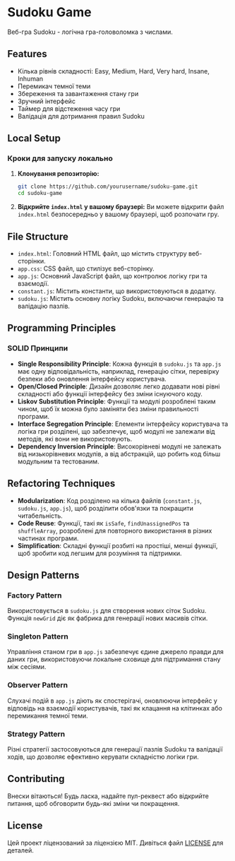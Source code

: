 # Sudoku Game

Веб-гра Sudoku - логічна гра-головоломка з числами.

## Features

- Кілька рівнів складності: Easy, Medium, Hard, Very hard, Insane, Inhuman
- Перемикач темної теми
- Збереження та завантаження стану гри
- Зручний інтерфейс
- Таймер для відстеження часу гри
- Валідація для дотримання правил Sudoku

## Local Setup

### Кроки для запуску локально

1. **Клонування репозиторію:**
    ```bash
    git clone https://github.com/yourusername/sudoku-game.git
    cd sudoku-game
    ```

2. **Відкрийте `index.html` у вашому браузері:**
    Ви можете відкрити файл `index.html` безпосередньо у вашому браузері, щоб розпочати гру.

## File Structure

- `index.html`: Головний HTML файл, що містить структуру веб-сторінки.
- `app.css`: CSS файл, що стилізує веб-сторінку.
- `app.js`: Основний JavaScript файл, що контролює логіку гри та взаємодії.
- `constant.js`: Містить константи, що використовуються в додатку.
- `sudoku.js`: Містить основну логіку Sudoku, включаючи генерацію та валідацію пазлів.

## Programming Principles

### SOLID Принципи

- **Single Responsibility Principle**: Кожна функція в `sudoku.js` та `app.js` має одну відповідальність, наприклад, генерацію сітки, перевірку безпеки або оновлення інтерфейсу користувача.
- **Open/Closed Principle**: Дизайн дозволяє легко додавати нові рівні складності або функції інтерфейсу без зміни існуючого коду.
- **Liskov Substitution Principle**: Функції та модулі розроблені таким чином, щоб їх можна було заміняти без зміни правильності програми.
- **Interface Segregation Principle**: Елементи інтерфейсу користувача та логіка гри розділені, що забезпечує, щоб модулі не залежали від методів, які вони не використовують.
- **Dependency Inversion Principle**: Високорівневі модулі не залежать від низькорівневих модулів, а від абстракцій, що робить код більш модульним та тестованим.

## Refactoring Techniques

- **Modularization**: Код розділено на кілька файлів (`constant.js`, `sudoku.js`, `app.js`), щоб розділити обов'язки та покращити читабельність.
- **Code Reuse**: Функції, такі як `isSafe`, `findUnassignedPos` та `shuffleArray`, розроблені для повторного використання в різних частинах програми.
- **Simplification**: Складні функції розбиті на простіші, менші функції, щоб зробити код легшим для розуміння та підтримки.

## Design Patterns

### Factory Pattern

Використовується в `sudoku.js` для створення нових сіток Sudoku. Функція `newGrid` діє як фабрика для генерації нових масивів сітки.

### Singleton Pattern

Управління станом гри в `app.js` забезпечує єдине джерело правди для даних гри, використовуючи локальне сховище для підтримання стану між сесіями.

### Observer Pattern

Слухачі подій в `app.js` діють як спостерігачі, оновлюючи інтерфейс у відповідь на взаємодії користувачів, такі як клацання на клітинках або перемикання темної теми.

### Strategy Pattern

Різні стратегії застосовуються для генерації пазлів Sudoku та валідації ходів, що дозволяє ефективно керувати складністю логіки гри.

## Contributing

Внески вітаються! Будь ласка, надайте пул-реквест або відкрийте питання, щоб обговорити будь-які зміни чи покращення.

## License

Цей проект ліцензований за ліцензією MIT. Дивіться файл [LICENSE](LICENSE) для деталей.
